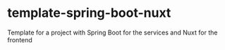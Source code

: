 # template-spring-boot-nuxt
Template for a project with Spring Boot for the services and Nuxt for the frontend 

